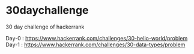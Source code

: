 # 30daychallenge
30  day challenge of hackerrank

Day-0 : https://www.hackerrank.com/challenges/30-hello-world/problem
Day-1 : https://www.hackerrank.com/challenges/30-data-types/problem
